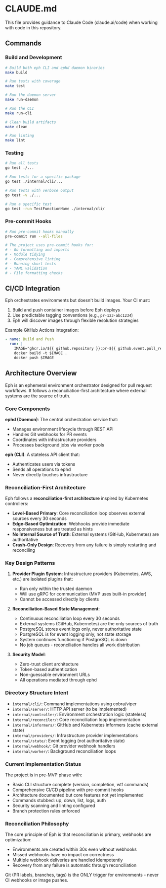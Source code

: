 # CLAUDE.md

This file provides guidance to Claude Code (claude.ai/code) when working with code in this repository.

## Commands

### Build and Development
```bash
# Build both eph CLI and ephd daemon binaries
make build

# Run tests with coverage
make test

# Run the daemon server
make run-daemon

# Run the CLI
make run-cli

# Clean build artifacts
make clean

# Run linting
make lint
```

### Testing
```bash
# Run all tests
go test ./...

# Run tests for a specific package
go test ./internal/cli/...

# Run tests with verbose output
go test -v ./...

# Run a specific test
go test -run TestFunctionName ./internal/cli/
```

### Pre-commit Hooks
```bash
# Run pre-commit hooks manually
pre-commit run --all-files

# The project uses pre-commit hooks for:
# - Go formatting and imports
# - Module tidying
# - Comprehensive linting
# - Running short tests
# - YAML validation
# - File formatting checks
```

## CI/CD Integration

Eph orchestrates environments but doesn't build images. Your CI must:
1. Build and push container images before Eph deploys
2. Use predictable tagging conventions (e.g., `pr-123-abc1234`)
3. Eph will discover images through flexible resolution strategies

Example GitHub Actions integration:
```yaml
- name: Build and Push
  run: |
    IMAGE="ghcr.io/${{ github.repository }}:pr-${{ github.event.pull_request.number }}-${GITHUB_SHA:0:7}"
    docker build -t $IMAGE .
    docker push $IMAGE
```

## Architecture Overview

Eph is an ephemeral environment orchestrator designed for pull request workflows. It follows a reconciliation-first architecture where external systems are the source of truth.

### Core Components

**ephd (Daemon)**: The central orchestration service that:
- Manages environment lifecycle through REST API
- Handles Git webhooks for PR events
- Coordinates with infrastructure providers
- Processes background jobs via worker pools

**eph (CLI)**: A stateless API client that:
- Authenticates users via tokens
- Sends all operations to ephd
- Never directly touches infrastructure

### Reconciliation-First Architecture

Eph follows a **reconciliation-first architecture** inspired by Kubernetes controllers:
- **Level-Based Primary**: Core reconciliation loop observes external sources every 30 seconds
- **Edge-Based Optimization**: Webhooks provide immediate responsiveness but are treated as hints
- **No Internal Source of Truth**: External systems (GitHub, Kubernetes) are authoritative
- **Crash-Only Design**: Recovery from any failure is simply restarting and reconciling

### Key Design Patterns

1. **Provider Plugin System**: Infrastructure providers (Kubernetes, AWS, etc.) are isolated plugins that:
   - Run only within the trusted daemon
   - Will use gRPC for communication (MVP uses built-in provider)
   - Cannot be accessed directly by clients

2. **Reconciliation-Based State Management**:
   - Continuous reconciliation loop every 30 seconds
   - External systems (GitHub, Kubernetes) are the only sources of truth
   - PostgreSQL stores event logs only, never authoritative state
   - PostgreSQL is for event logging only, not state storage
   - System continues functioning if PostgreSQL is down
   - No job queues - reconciliation handles all work distribution

3. **Security Model**:
   - Zero-trust client architecture
   - Token-based authentication
   - Non-guessable environment URLs
   - All operations mediated through ephd

### Directory Structure Intent

- `internal/cli/`: Command implementations using cobra/viper
- `internal/server/`: HTTP API server (to be implemented)
- `internal/controller/`: Environment orchestration logic (stateless)
- `internal/reconciler/`: Core reconciliation loop implementation
- `internal/informers/`: GitHub and Kubernetes informers (cache external state)
- `internal/providers/`: Infrastructure provider implementations
- `internal/state/`: Event logging (not authoritative state)
- `internal/webhook/`: Git provider webhook handlers
- `internal/worker/`: Background reconciliation loops

### Current Implementation Status

The project is in pre-MVP phase with:
- Basic CLI structure complete (version, completion, wtf commands)
- Comprehensive CI/CD pipeline with pre-commit hooks
- Architecture documented but core features not yet implemented
- Commands stubbed: up, down, list, logs, auth
- Security scanning and linting configured
- Branch protection rules enforced

### Reconciliation Philosophy

The core principle of Eph is that reconciliation is primary, webhooks are optimization:
- Environments are created within 30s even without webhooks
- Missed webhooks have no impact on correctness
- Multiple webhook deliveries are handled idempotently
- Recovery from any failure is automatic through reconciliation

Git (PR labels, branches, tags) is the ONLY trigger for environments - never CI webhooks or image pushes.
